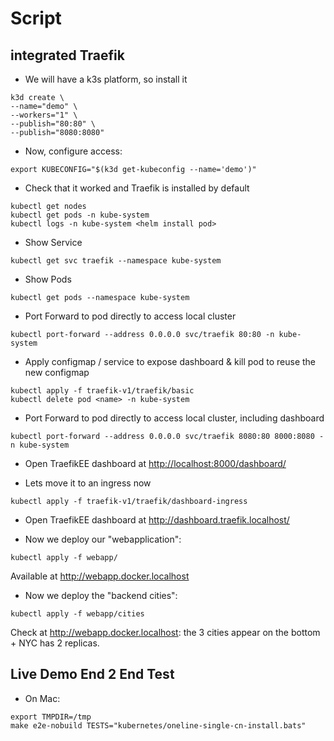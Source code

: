 
# Script

## integrated Traefik
- We will have a k3s platform, so install it

```shell
k3d create \
--name="demo" \
--workers="1" \
--publish="80:80" \
--publish="8080:8080"
```

- Now, configure access:

```shell
export KUBECONFIG="$(k3d get-kubeconfig --name='demo')"
```

- Check that it worked and Traefik is installed by default

```shell
kubectl get nodes
kubectl get pods -n kube-system
kubectl logs -n kube-system <helm install pod>
```

- Show Service

```shell
kubectl get svc traefik --namespace kube-system
```

- Show Pods
```shell
kubectl get pods --namespace kube-system
```

- Port Forward to pod directly to access local cluster

```shell
kubectl port-forward --address 0.0.0.0 svc/traefik 80:80 -n kube-system
```

- Apply configmap / service to expose dashboard & kill pod to reuse the new configmap

```shell
kubectl apply -f traefik-v1/traefik/basic
kubectl delete pod <name> -n kube-system
```

- Port Forward to pod directly to access local cluster, including dashboard

```shell
kubectl port-forward --address 0.0.0.0 svc/traefik 8080:80 8000:8080 -n kube-system
```

- Open TraefikEE dashboard at <http://localhost:8000/dashboard/>

- Lets move it to an ingress now

```shell
kubectl apply -f traefik-v1/traefik/dashboard-ingress
```
- Open TraefikEE dashboard at <http://dashboard.traefik.localhost/>

- Now we deploy our "webapplication":

```shell
kubectl apply -f webapp/
```

Available at <http://webapp.docker.localhost>

- Now we deploy the "backend cities":

```shell
kubectl apply -f webapp/cities
```

Check at <http://webapp.docker.localhost>: the 3 cities appear on the bottom + NYC has 2 replicas.


## Live Demo End 2 End Test
 
- On Mac: 

```shell
export TMPDIR=/tmp
make e2e-nobuild TESTS="kubernetes/oneline-single-cn-install.bats"
```